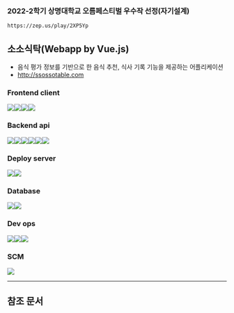 <h3>2022-2학기 상명대학교 오름페스티벌 우수작 선정(자기설계)</h3>

    https://zep.us/play/2XP5Yp

## 소소식탁(Webapp by Vue.js)
- 음식 평가 정보를 기반으로 한 음식 추천, 식사 기록 기능을 제공하는 어플리케이션
- http://ssossotable.com

### Frontend client

<img src="https://img.shields.io/badge/Quasar-1976D2?style=for-the-badge&logo=Quasar&logoColor=white"><img src="https://img.shields.io/badge/Vue.js-4FC08D?style=for-the-badge&logo=Vue.js&logoColor=white"><img src="https://img.shields.io/badge/Node.js-339933?style=for-the-badge&logo=Node.js&logoColor=white"><img src="https://img.shields.io/badge/TypeScript-3178C6?style=for-the-badge&logo=TypeScript&logoColor=white">

### Backend api

<img src="https://img.shields.io/badge/Node.js-339933?style=for-the-badge&logo=Node.js&logoColor=white"><img src="https://img.shields.io/badge/JavaScript-F7DF1E?style=for-the-badge&logo=JavaScript&logoColor=white"><img src="https://img.shields.io/badge/Express-FFCF00?style=for-the-badge&logo=Express&logoColor=white"><img src="https://img.shields.io/badge/Amazon%20API%20Gateway-FF4F8B?style=for-the-badge&logo=Amazon%20API%20Gateway&logoColor=white"><img src="https://img.shields.io/badge/AWS%20Lambda-%20FF9900?style=for-the-badge&logo=AWS%20Lambda&logoColor=white"><img src="https://img.shields.io/badge/Quasar%20SSR-1976D2?style=for-the-badge&logo=Quasar&logoColor=white">

### Deploy server
<img src="https://img.shields.io/badge/Amazon%20EC2-FF9900?style=for-the-badge&logo=Amazon%20EC2&logoColor=white"><img src="https://img.shields.io/badge/Ubuntu-E95420?style=for-the-badge&logo=Ubuntu&logoColor=white">

### Database
<img src="https://img.shields.io/badge/MySQL-4479A1?style=for-the-badge&logo=MySQL&logoColor=white"><img src="https://img.shields.io/badge/Amazon%20RDS-527FFF?style=for-the-badge&logo=Amazon%20RDS&logoColor=white">

### Dev ops
<img src="https://img.shields.io/badge/Amazon%20S3-527FFF?style=for-the-badge&logo=Amazon%20S3&logoColor=white"><img src="https://img.shields.io/badge/Amazon%20Codedeploy-232F3E?style=for-the-badge&logo=Amazon%20AWS&logoColor=white"><img src="https://img.shields.io/badge/GitHub%20Actions-2088FF?style=for-the-badge&logo=GitHub%20Actions&logoColor=white">

### SCM
<img src="https://img.shields.io/badge/GitHub-181717?style=for-the-badge&logo=GitHub&logoColor=white">

---
## 참조 문서
